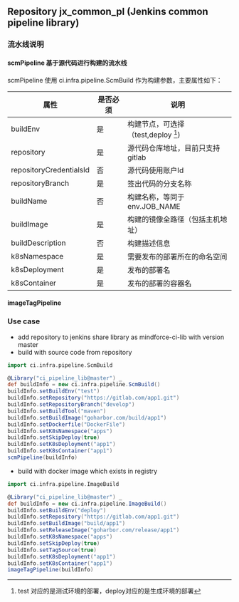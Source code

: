 ## Repository jx_common_pl (Jenkins common pipeline library)
### 流水线说明
####  scmPipeline 基于源代码进行构建的流水线
scmPipeline 使用 ci.infra.pipeline.ScmBuild 作为构建参数，主要属性如下：

属性 | 是否必须 | 说明                         |
-- |------|----------------------------|
buildEnv | 是    | 构建节点，可选择（test,deploy [^1]) |
repository | 是    | 源代码仓库地址，目前只支持gitlab        |
repositoryCredentialsId | 否 | 源代码使用账户Id                  |
repositoryBranch | 是 | 签出代码的分支名称                  |
buildName | 否 | 构建名称，等同于env.JOB_NAME       |
buildImage | 是 | 构建的镜像全路径（包括主机地址）           |
buildDescription | 否 | 构建描述信息                     |
k8sNamespace | 是 | 需要发布的部署所在的命名空间             |
k8sDeployment | 是 | 发布的部署名                     |
k8sContainer | 是 | 发布的部署的容器名                  | 


[^1]: test 对应的是测试环境的部署，deploy对应的是生成环境的部署

#### imageTagPipeline
### Use case
-  add repository to jenkins share library as mindforce-ci-lib with version master
-  build with source code from repository

```groovy
import ci.infra.pipeline.ScmBuild

@Library("ci_pipeline_lib@master") _
def buildInfo = new ci.infra.pipeline.ScmBuild()
buildInfo.setBuildEnv("test")
buildInfo.setRepository("https://gitlab.com/app1.git")
buildInfo.setRepositoryBranch("develop")
buildInfo.setBuildTool("maven")
buildInfo.setBuildImage("goharbor.com/build/app1")
buildInfo.setDockerfile("DockerFile")
buildInfo.setK8sNamespace("apps")
buildInfo.setSkipDeploy(true)
buildInfo.setK8sDeployment("app1")
buildInfo.setK8sContainer("app1")
scmPipeline(buildInfo)
```
- build with docker image which exists in registry

```groovy
import ci.infra.pipeline.ImageBuild

@Library("ci_pipeline_lib@master") _
def buildInfo = new ci.infra.pipeline.ImageBuild()
buildInfo.setBuildEnv("deploy")
buildInfo.setRepository("https://gitlab.com/app1.git")
buildInfo.setBuildImage("build/app1")
buildInfo.setReleaseImage("goharbor.com/release/app1")
buildInfo.setK8sNamespace("apps")
buildInfo.setSkipDeploy(true)
buildInfo.setTagSource(true)
buildInfo.setK8sDeployment("app1")
buildInfo.setK8sContainer("app1")
imageTagPipeline(buildInfo)
```